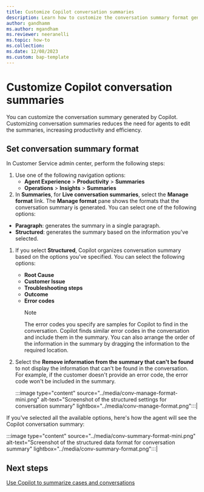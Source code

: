 ```yaml
---
title: Customize Copilot conversation summaries
description: Learn how to customize the conversation summary format generated by Copilot. 
author: gandhamm 
ms.author: mgandham 
ms.reviewer: neeranelli 
ms.topic: how-to 
ms.collection: 
ms.date: 12/08/2023
ms.custom: bap-template 
---
```


# Customize Copilot conversation summaries

You can customize the conversation summary generated by Copilot. Customizing conversation summaries reduces the need for agents to edit the summaries, increasing productivity and efficiency. 

## Set conversation summary format

In Customer Service admin center, perform the following steps:

1. Use one of the following navigation options: 
    - **Agent Experience** > **Productivity** > **Summaries**
    - **Operations** > **Insights** > **Summaries**
1. In **Summaries**, for **Live conversation summaries**, select the **Manage format** link. The **Manage format** pane shows the formats that the conversation summary is generated. You can select one of the following options: 
  - **Paragraph**:  generates the summary in a single paragraph.
  - **Structured**: generates the summary based on the information you've selected.
1. If you select **Structured**, Copilot organizes conversation summary based on the options you've specified. You can select the following options:
   - **Root Cause**
   - **Customer Issue**
   - **Troubleshooting steps**
   - **Outcome**
   - **Error codes**
     > [!NOTE]
     > The error codes you specify are samples for Copilot to find in the conversation. Copilot finds similar error codes in the conversation and include them in the summary.
 You can also arrange the order of the information in the summary by dragging the information to the required location.
1. Select the **Remove information from the summary that can't be found** to not display the information that can't be found in the conversation. For example, if the customer doesn't provide an error code, the error code won't be included in the summary. 

   :::image type="content" source="../media/conv-manage-format-mini.png" alt-text="Screenshot of the structured settings for conversation summary" lightbox="../media/conv-manage-format.png":::|

If you've selected all the available options, here's how the agent will see the Copilot conversation summary:

   :::image type="content" source="../media/conv-summary-format-mini.png" alt-text="Screenshot of the structured data format for conversation summary" lightbox="../media/conv-summary-format.png":::|


## Next steps

[Use Copilot to summarize cases and conversations](../use/copilot-use-summary.md)
